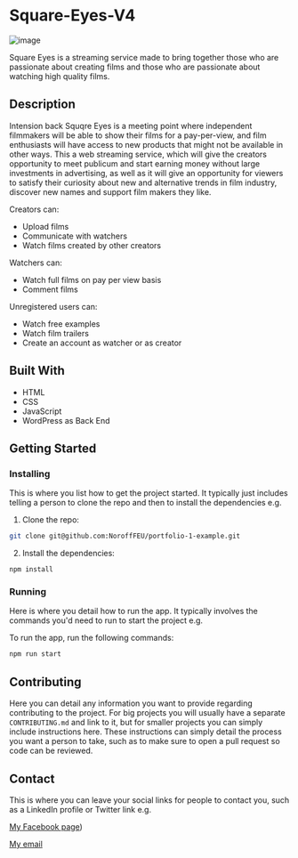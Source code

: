 # Square-Eyes-V4

![image](https://user-images.githubusercontent.com/6870389/194706366-49fa9c3e-7402-4b0c-8867-d79b4b5ae45e.png)


Square Eyes is a streaming service made to bring together those who are passionate about creating films and those who are passionate about watching high quality films.

## Description

Intension back Squqre Eyes is a meeting point where independent filmmakers will be able to show their films for a pay-per-view, and film enthusiasts will have access to new products that might not be available in other ways. This a web streaming service, which will give the creators opportunity to meet publicum and start earning money without large investments in advertising, as well as it will give an opportunity for viewers to satisfy their curiosity about new and alternative trends in film industry, discover new names and support film makers they like.

Creators can:

- Upload films
- Communicate with watchers
- Watch films created by other creators

Watchers can:
- Watch full films on pay per view basis
- Comment films

Unregistered users can:

- Watch free examples
- Watch film trailers
- Create an account as watcher or as creator


## Built With
- HTML
- CSS
- JavaScript
- WordPress as Back End

## Getting Started

### Installing

This is where you list how to get the project started. It typically just includes telling a person to clone the repo and then to install the dependencies e.g.

1. Clone the repo:

```bash
git clone git@github.com:NoroffFEU/portfolio-1-example.git
```

2. Install the dependencies:

```
npm install
```

### Running

Here is where you detail how to run the app. It typically involves the commands you'd need to run to start the project e.g.

To run the app, run the following commands:

```bash
npm run start
```

## Contributing

Here you can detail any information you want to provide regarding contributing to the project. For big projects you will usually have a separate `CONTRIBUTING.md` and link to it, but for smaller projects you can simply include instructions here. These instructions can simply detail the process you want a person to take, such as to make sure to open a pull request so code can be reviewed.

## Contact

This is where you can leave your social links for people to contact you, such as a LinkedIn profile or Twitter link e.g.

[My Facebook page](https://www.facebook.com/lola.lohne))

[My email](lola.lohne@gmail.com)


